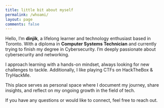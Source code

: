```yaml
---
title: little bit about myself
permalink: /whoami/
layout: page
comments: false
---
```


Hello, I’m **dinjik**, a lifelong learner and technology enthusiast based in Toronto. With a diploma in **Computer Systems Technician** and currently trying to finish my degree in Cybersecurity. I’m deeply passionate about cybersecurity and networking. 

I approach learning with a hands-on mindset, always looking for new challenges to tackle. Additionally, I like playing CTFs on HackTheBox & TryHackMe.

This place serves as personal space where I document my journey, share insights, and reflect on my ongoing growth in the field of tech.

If you have any questions or would like to connect, feel free to reach out.